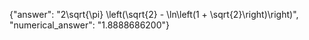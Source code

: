 {"answer": "2\\sqrt{\\pi} \\left(\\sqrt{2} - \\ln\\left(1 + \\sqrt{2}\\right)\\right)", "numerical_answer": "1.8888686200"}